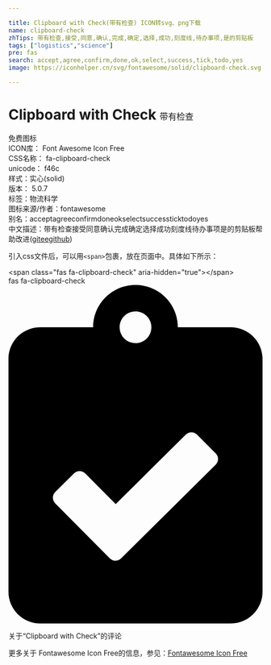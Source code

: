 ```yaml
---

title: Clipboard with Check(带有检查) ICON转svg、png下载
name: clipboard-check
zhTips: 带有检查,接受,同意,确认,完成,确定,选择,成功,刻度线,待办事项,是的剪贴板
tags: ["logistics","science"]
pre: fas
search: accept,agree,confirm,done,ok,select,success,tick,todo,yes
image: https://iconhelper.cn/svg/fontawesome/solid/clipboard-check.svg

---
```


# Clipboard with Check  <small style="font-size: 60%;font-weight: 100">带有检查</small>


<div class="detail-page">
<p>
<span><span class="badge-success badge">免费图标</span> </span>
<br/>
<span>
ICON库：
<span class="badge-secondary badge">Font Awesome Icon Free</span> 
</span>
<br/>
<span>
CSS名称：
<span class="badge-secondary badge">fa-clipboard-check</span> 
</span>
<br/>
<span>
unicode：
<span class="badge-secondary badge">f46c</span> 
<copy-btn content='f46c' btn-title=""></copy-btn>
<copy-btn :content='String.fromCodePoint(parseInt("f46c", 16))' btn-title="复制U"></copy-btn>
</span><br/><span>样式：<span class="badge-light badge">实心(solid)</span></span>
<br/>
<span>
版本：
<span class="badge-secondary badge">5.0.7</span> 
</span><br/><span>标签：<span class="badge-light badge"><router-link to="/tags/logistics.html">物流</router-link></span><span class="badge-light badge"><router-link to="/tags/science.html">科学</router-link></span></span>
<br/>
<span>图标来源/作者：<span class="badge-light badge">fontawesome</span></span> 
<br/>
<span>别名：<span class="badge-light badge">accept</span><span class="badge-light badge">agree</span><span class="badge-light badge">confirm</span><span class="badge-light badge">done</span><span class="badge-light badge">ok</span><span class="badge-light badge">select</span><span class="badge-light badge">success</span><span class="badge-light badge">tick</span><span class="badge-light badge">todo</span><span class="badge-light badge">yes</span></span><br/><span class="zh-detail">中文描述：<span class="badge-primary badge">带有检查</span><span class="badge-primary badge">接受</span><span class="badge-primary badge">同意</span><span class="badge-primary badge">确认</span><span class="badge-primary badge">完成</span><span class="badge-primary badge">确定</span><span class="badge-primary badge">选择</span><span class="badge-primary badge">成功</span><span class="badge-primary badge">刻度线</span><span class="badge-primary badge">待办事项</span><span class="badge-primary badge">是的剪贴板</span><span class="help-link"><span>帮助改进</span>(<a href="https://gitee.com/liuwave/icon-helper/edit/master/json/fontawesome/solid/clipboard-check.json" target="_blank" rel="noopener noreferrer">gitee</a><a href="https://github.com/liuwave/icon-helper/edit/master/json/fontawesome/solid/clipboard-check.json" target="_blank" rel="noopener noreferrer">github</a></span>)</span><br/>
</p>
</div>
<div class="alert alert-dark">
  <i class="fas fa-clipboard-check fa-xs"></i>
  <i class="fas fa-clipboard-check fa-sm"></i>
  <i class="fas fa-clipboard-check fa-lg"></i>
  <i class="fas fa-clipboard-check fa-2x"></i>
  <i class="fas fa-clipboard-check fa-3x"></i>
  <i class="fas fa-clipboard-check fa-5x"></i>
  <i class="fas fa-clipboard-check fa-7x"></i>
</div>
<div>
  <p>引入css文件后，可以用<code>&lt;span&gt;</code>包裹，放在页面中。具体如下所示：    
  </p>
  <div class="alert alert-primary" style="font-size: 14px">
    &lt;span class="fas fa-clipboard-check" aria-hidden="true"&gt;&lt;/span&gt;
    <copy-btn content='<span class="fas fa-clipboard-check" aria-hidden="true"></span>'></copy-btn>
  </div>
  <div class="alert alert-secondary">
    <i class="fas fa-clipboard-check"
    style="font-size: 24px"
    aria-hidden="true"></i> fas fa-clipboard-check
    <copy-btn content="fas fa-clipboard-check" btn-title="复制图标名称"></copy-btn>
  </div>
</div>
<div id="svg" class="svg-wrap">
<svg xmlns="http://www.w3.org/2000/svg" viewBox="0 0 384 512"><path d="M336 64h-80c0-35.3-28.7-64-64-64s-64 28.7-64 64H48C21.5 64 0 85.5 0 112v352c0 26.5 21.5 48 48 48h288c26.5 0 48-21.5 48-48V112c0-26.5-21.5-48-48-48zM192 40c13.3 0 24 10.7 24 24s-10.7 24-24 24-24-10.7-24-24 10.7-24 24-24zm121.2 231.8l-143 141.8c-4.7 4.7-12.3 4.6-17-.1l-82.6-83.3c-4.7-4.7-4.6-12.3.1-17L99.1 285c4.7-4.7 12.3-4.6 17 .1l46 46.4 106-105.2c4.7-4.7 12.3-4.6 17 .1l28.2 28.4c4.7 4.8 4.6 12.3-.1 17z"/></svg>
</div>
<detail full-name='fa-clipboard-check'></detail>

<Vssue title="关于“Clipboard with Check”的评论" >关于“Clipboard with Check”的评论</Vssue>
    
<div><p>更多关于  Fontawesome Icon Free的信息，参见：<a target="_blank" href="https://iconhelper.cn/fontawesome.html">Fontawesome Icon Free</a>
</p></div>
